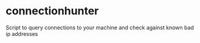 # connectionhunter
Script to query connections to your machine and check against known bad ip addresses
